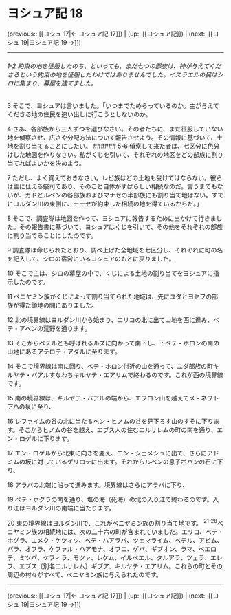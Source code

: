 # ヨシュア記 18

(previous:: [[ヨシュ 17|← ヨシュア記 17]]) | (up:: [[ヨシュア記]]) | (next:: [[ヨシュ 19|ヨシュア記 19 →]])

***
###### 1-2 約束の地を征服したのち、といっても、まだ七つの部族は、神が与えてくださるという約束の地を征服したわけではありませんでした。イスラエルの民はシロに集まり、幕屋を建てました。 



3 
そこで、ヨシュアは言いました。「いつまでためらっているのか。主が与えてくださる地の住民を追い出しに行こうとしないのか。 



4 
さあ、各部族から三人ずつを選びなさい。その者たちに、まだ征服していない地を偵察させ、広さや分配方法について報告させよう。その情報に基づいて、土地を割り当てることにしたい。 ###### 5-6 偵察して来た者は、七区分に色分けした地図を作りなさい。私がくじを引いて、それぞれの地区をどの部族に割り当てればよいかを決めよう。 



7 
ただし、よく覚えておきなさい。レビ族はどの土地も受けてはならない。彼らは主に仕える祭司であり、そのこと自体がすばらしい相続なのだ。言うまでもないが、ガドとルベンの各部族およびマナセの半部族にも割り当て地はない。すでにヨルダン川の東側に、モーセが約束した相続の地を得ているからだ。」 



8 
そこで、調査隊は地図を作って、ヨシュアに報告するために出かけて行きました。その報告書に基づいて、ヨシュアはくじを引いて、その他をそれぞれの部族に割り当てることにしたのです。 



9 
調査隊は命じられたとおり、調べ上げた全地域を七区分し、それぞれに町の名を記入して、シロの宿営にいるヨシュアのもとに戻りました。 



10 
そこで主は、シロの幕屋の中で、くじによる土地の割り当てをヨシュアに指示したのです。 



11 
ベニヤミン族がくじによって割り当てられた地域は、先にユダとヨセフの部族が得た領地の間にありました。 



12 
北の境界線はヨルダン川から始まり、エリコの北に出て山地を西に進み、ベテ・アベンの荒野を通ります。 



13 
そこからベテルとも呼ばれるルズに向かって南下し、下ベテ・ホロンの南の山地にあるアテロテ・アダルに至ります。 



14 
そこで境界線は南に回り、ベテ・ホロン付近の山を通って、ユダ部族の町キルヤテ・バアルすなわちキルヤテ・エアリムで終わるのです。これが西の境界線です。 



15 
南の境界線は、キルヤテ・バアルの端から、エフロン山を越えてメ・ネフトアハの泉に至り、 



16 
レファイムの谷の北に当たるベン・ヒノムの谷を見下ろす山のすそに下ります。そこからヒノムの谷を越え、エブス人の住むエルサレムの町の南を通り、エン・ロゲルに下ります。 



17 
エン・ロゲルから北東に向きを変え、エン・シェメシュに出て、さらにアドミムの坂に対しているゲリロテに出ます。それからルベンの息子ボハンの石に下り、 



18 
アラバの北端に沿って進みます。境界線はさらにアラバに下り、 



19 
ベテ・ホグラの南を通り、塩の海（死海）の北の入り江で終わるのです。入り江はヨルダン川の南端に当たります。 



20 
東の境界線はヨルダン川で、これがベニヤミン族の割り当て地です。 <sup class="versenum">21-28</sup>ベニヤミン族の相続地には、次の二十六の町が含まれていました。エリコ、ベテ・ホグラ、エメク・ケツィツ、ベテ・ハアラバ、ツェマライム、ベテル、アビム、パラ、オフラ、ケファル・ハアモナ、オフニ、ゲバ、ギブオン、ラマ、ベエロテ、ミツパ、ケフィラ、モツァ、レケム、イルペエル、タルアラ、ツェラ、エレフ、エブス〔別名エルサレム〕ギブア、キルヤテ・エアリム。これらの町とその周辺の村々がすべて、ベニヤミン族に与えられたのです。

***

(previous:: [[ヨシュ 17|← ヨシュア記 17]]) | (up:: [[ヨシュア記]]) | (next:: [[ヨシュ 19|ヨシュア記 19 →]])
